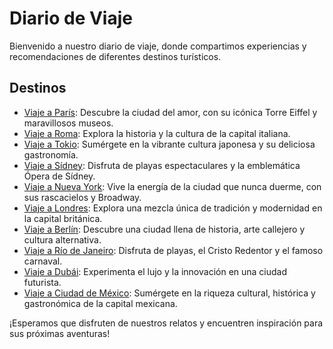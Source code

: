 # Diario de Viaje

Bienvenido a nuestro diario de viaje, donde compartimos experiencias y recomendaciones de diferentes destinos turísticos.

## Destinos

- [Viaje a París](entradas/paris.md): Descubre la ciudad del amor, con su icónica Torre Eiffel y maravillosos museos.
- [Viaje a Roma](entradas/roma.md): Explora la historia y la cultura de la capital italiana.
- [Viaje a Tokio](entradas/tokyo.md): Sumérgete en la vibrante cultura japonesa y su deliciosa gastronomía.
- [Viaje a Sídney](entradas/sydney.md): Disfruta de playas espectaculares y la emblemática Ópera de Sídney.
- [Viaje a Nueva York](entradas/nueva_york.md): Vive la energía de la ciudad que nunca duerme, con sus rascacielos y Broadway.
- [Viaje a Londres](entradas/londres.md): Explora una mezcla única de tradición y modernidad en la capital británica.
- [Viaje a Berlín](entradas/berlin.md): Descubre una ciudad llena de historia, arte callejero y cultura alternativa.
- [Viaje a Río de Janeiro](entradas/rio.md): Disfruta de playas, el Cristo Redentor y el famoso carnaval.
- [Viaje a Dubái](entradas/dubai.md): Experimenta el lujo y la innovación en una ciudad futurista.
- [Viaje a Ciudad de México](entradas/ciudad_de_mexico.md): Sumérgete en la riqueza cultural, histórica y gastronómica de la capital mexicana.

¡Esperamos que disfruten de nuestros relatos y encuentren inspiración para sus próximas aventuras!